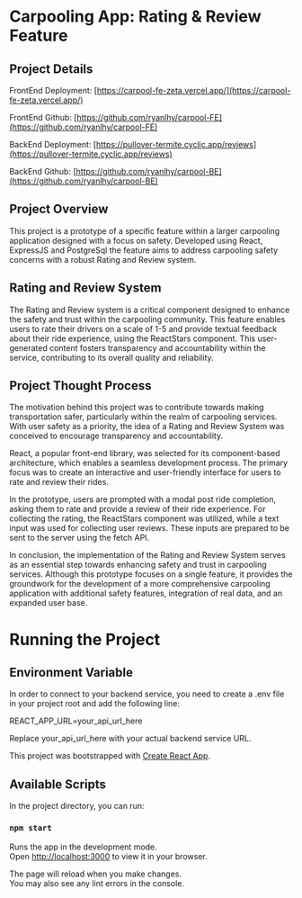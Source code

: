 # Carpooling App: Rating & Review Feature

## Project Details
FrontEnd Deployment: [https://carpool-fe-zeta.vercel.app/](https://carpool-fe-zeta.vercel.app/)

FrontEnd Github: [https://github.com/ryanlhy/carpool-FE](https://github.com/ryanlhy/carpool-FE)

BackEnd Deployment: [https://pullover-termite.cyclic.app/reviews](https://pullover-termite.cyclic.app/reviews)

BackEnd Github: [https://github.com/ryanlhy/carpool-BE](https://github.com/ryanlhy/carpool-BE)

## Project Overview
This project is a prototype of a specific feature within a larger carpooling application designed with a focus on safety. Developed using React, ExpressJS and PostgreSql the feature aims to address carpooling safety concerns with a robust Rating and Review system.

## Rating and Review System
The Rating and Review system is a critical component designed to enhance the safety and trust within the carpooling community. This feature enables users to rate their drivers on a scale of 1-5 and provide textual feedback about their ride experience, using the ReactStars component. This user-generated content fosters transparency and accountability within the service, contributing to its overall quality and reliability.

## Project Thought Process
The motivation behind this project was to contribute towards making transportation safer, particularly within the realm of carpooling services. With user safety as a priority, the idea of a Rating and Review System was conceived to encourage transparency and accountability.

React, a popular front-end library, was selected for its component-based architecture, which enables a seamless development process. The primary focus was to create an interactive and user-friendly interface for users to rate and review their rides.

In the prototype, users are prompted with a modal post ride completion, asking them to rate and provide a review of their ride experience. For collecting the rating, the ReactStars component was utilized, while a text input was used for collecting user reviews. These inputs are prepared to be sent to the server using the fetch API.

In conclusion, the implementation of the Rating and Review System serves as an essential step towards enhancing safety and trust in carpooling services. Although this prototype focuses on a single feature, it provides the groundwork for the development of a more comprehensive carpooling application with additional safety features, integration of real data, and an expanded user base.

# Running the Project

## Environment Variable
In order to connect to your backend service, you need to create a .env file in your project root and add the following line:

REACT_APP_URL=your_api_url_here

Replace your_api_url_here with your actual backend service URL.

This project was bootstrapped with [Create React App](https://github.com/facebook/create-react-app).

## Available Scripts

In the project directory, you can run:

### `npm start`

Runs the app in the development mode.\
Open [http://localhost:3000](http://localhost:3000) to view it in your browser.

The page will reload when you make changes.\
You may also see any lint errors in the console.